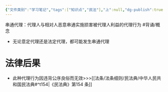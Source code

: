 ```yaml
---
{"文件类别":"学习笔记","tags":["知识点","民法"],"上":null,"dg-publish":true,"permalink":"/学习笔记studyup/民法总论/串通代理/","dgPassFrontmatter":true,"created":"2024-08-20T21:46:05.717+08:00","updated":"2024-10-23T12:09:46.116+08:00"}
---
```


串通代理：代理人与相对人恶意串通实施损害被代理人利益的代理行为 #背诵/概念 
- 无论意定代理还是法定代理，都可能发生串通代理
# 法律后果
- 此种代理行为因违背公序良俗而无效>>>[[法条/法条细则/民法典/中华人民共和国民法典#^t154\|《民法典》第154 条]]